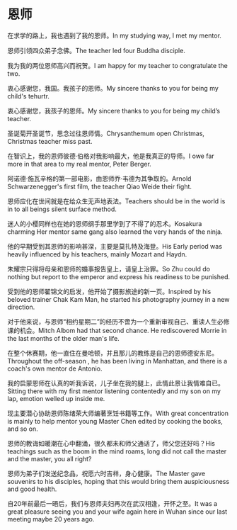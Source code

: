 # 恩师

<p><span class="chinese">在求学的路上，我也遇到了我的恩师。</span><span class="english">In my studying way, I met my mentor.</span></p>

<p><span class="chinese">恩师引领四众弟子念佛。</span><span class="english">The teacher led four Buddha disciple.</span></p>

<p><span class="chinese">我为我的两位恩师高兴而祝贺。</span><span class="english">I am happy for my teacher to congratulate the two.</span></p>

<p><span class="chinese">衷心感谢您，我国。我孩子的恩师。</span><span class="english">My sincere thanks to you for being my child's tehurtr.</span></p>

<p><span class="chinese">衷心感谢您，我孩子的恩师。</span><span class="english">My sincere thanks to you for being my child’s teacher.</span></p>

<p><span class="chinese">圣诞菊开圣诞节，思念过往恩师情。</span><span class="english">Chrysanthemum open Christmas, Christmas teacher miss past.</span></p>

<p><span class="chinese">在智识上，我的恩师彼德·伯格对我影响最大，他是我真正的导师。</span><span class="english">I owe far more in that area to my real mentor, Peter Berger.</span></p>

<p><span class="chinese">阿诺德·施瓦辛格的第一部电影，由恩师乔·韦德为其争取的。</span><span class="english">Arnold Schwarzenegger's first film, the teacher Qiao Weide their fight.</span></p>

<p><span class="chinese">恩师应化在世间就是在给众生无声地表法。</span><span class="english">Teachers should be in the world is in to all beings silent surface method.</span></p>

<p><span class="chinese">迷人的小樱同样也在她的恩师纲手那里学到了不得了的忍术。</span><span class="english">Kosakura charming Her mentor same gang also learned the very hands of the ninja.</span></p>

<p><span class="chinese">他的早期受到其恩师的影响甚深，主要是莫扎特及海登。</span><span class="english">His Early period was heavily influenced by his teachers, mainly Mozart and Haydn.</span></p>

<p><span class="chinese">朱耀宗只得将母亲和恩师的婚事报告皇上，请皇上治罪。</span><span class="english">So Zhu could do nothing but report to the emperor and express his readiness to be punished.</span></p>

<p><span class="chinese">受到他的恩师翟锦文的启发，他开始了摄影旅途的新一页。</span><span class="english">Inspired by his beloved trainer Chak Kam Man, he started his photography journey in a new direction.</span></p>

<p><span class="chinese">对于他来说，与恩师“相约星期二”的经历不啻为一个重新审视自己、重读人生必修课的机会。</span><span class="english">Mitch Albom had that second chance. He rediscovered Morrie in the last months of the older man's life.</span></p>

<p><span class="chinese">在整个休赛期，他一直住在曼哈顿，并且那儿的教练是自己的恩师德安东尼。</span><span class="english">Throughout the off-season , he has been living in Manhattan, and there is a coach's own mentor de Antonio.</span></p>

<p><span class="chinese">我的启蒙恩师在认真的听我诉说，儿子坐在我的腿上，此情此景让我情难自已。</span><span class="english">Sitting there with my first mentor listening contentedly and my son on my lap, emotion welled up inside me.</span></p>

<p><span class="chinese">现主要潜心协助恩师陈绪荣大师编著烹饪书籍等工作。</span><span class="english">With great concentration is mainly to help mentor young Master Chen edited by cooking the books, and so on.</span></p>

<p><span class="chinese">恩师的教诲如暖潮在心中翻涌，很久都未和师父通话了，师父您还好吗？</span><span class="english">His teachings such as the boom in the mind roams, long did not call the master and the master, you all right?</span></p>

<p><span class="chinese">恩师为弟子们发送纪念品，祝愿六时吉祥，身心健康。</span><span class="english">The Master gave souvenirs to his disciples, hoping that this would bring them auspiciousness and good health.</span></p>

<p><span class="chinese">自20年前最后一晤后，我们与恩师夫妇再次在武汉相逢，开怀之至。</span><span class="english">It was a great pleasure seeing you and your wife again here in Wuhan since our last meeting maybe 20 years ago.</span></p>

